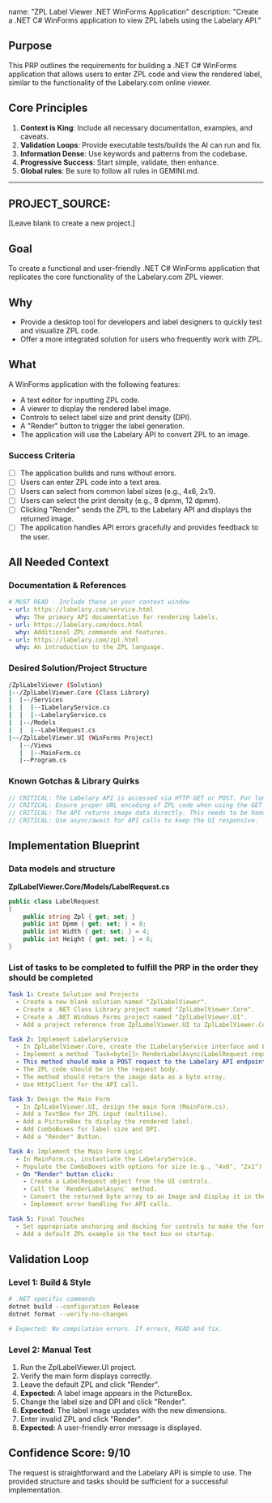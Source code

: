 name: "ZPL Label Viewer .NET WinForms Application"
description: "Create a .NET C# WinForms application to view ZPL labels using the Labelary API."

## Purpose
This PRP outlines the requirements for building a .NET C# WinForms application that allows users to enter ZPL code and view the rendered label, similar to the functionality of the Labelary.com online viewer.

## Core Principles
1.  **Context is King**: Include all necessary documentation, examples, and caveats.
2.  **Validation Loops**: Provide executable tests/builds the AI can run and fix.
3.  **Information Dense**: Use keywords and patterns from the codebase.
4.  **Progressive Success**: Start simple, validate, then enhance.
5.  **Global rules**: Be sure to follow all rules in GEMINI.md.

---

## PROJECT_SOURCE:
[Leave blank to create a new project.]

## Goal
To create a functional and user-friendly .NET C# WinForms application that replicates the core functionality of the Labelary.com ZPL viewer.

## Why
-   Provide a desktop tool for developers and label designers to quickly test and visualize ZPL code.
-   Offer a more integrated solution for users who frequently work with ZPL.

## What
A WinForms application with the following features:
-   A text editor for inputting ZPL code.
-   A viewer to display the rendered label image.
-   Controls to select label size and print density (DPI).
-   A "Render" button to trigger the label generation.
-   The application will use the Labelary API to convert ZPL to an image.

### Success Criteria
-   [ ] The application builds and runs without errors.
-   [ ] Users can enter ZPL code into a text area.
-   [ ] Users can select from common label sizes (e.g., 4x6, 2x1).
-   [ ] Users can select the print density (e.g., 8 dpmm, 12 dpmm).
-   [ ] Clicking "Render" sends the ZPL to the Labelary API and displays the returned image.
-   [ ] The application handles API errors gracefully and provides feedback to the user.

## All Needed Context

### Documentation & References
```yaml
# MUST READ - Include these in your context window
- url: https://labelary.com/service.html
  why: The primary API documentation for rendering labels.
- url: https://labelary.com/docs.html
  why: Additional ZPL commands and features.
- url: https://labelary.com/zpl.html
  why: An introduction to the ZPL language.
```

### Desired Solution/Project Structure
```bash
/ZplLabelViewer (Solution)
|--/ZplLabelViewer.Core (Class Library)
|  |--/Services
|  |  |--ILabelaryService.cs
|  |  |--LabelaryService.cs
|  |--/Models
|  |  |--LabelRequest.cs
|--/ZplLabelViewer.UI (WinForms Project)
   |--/Views
   |  |--MainForm.cs
   |--Program.cs
```

### Known Gotchas & Library Quirks
```csharp
// CRITICAL: The Labelary API is accessed via HTTP GET or POST. For long ZPL strings, POST is preferred.
// CRITICAL: Ensure proper URL encoding of ZPL code when using the GET method.
// CRITICAL: The API returns image data directly. This needs to be handled and displayed in a PictureBox.
// CRITICAL: Use async/await for API calls to keep the UI responsive.
```

## Implementation Blueprint

### Data models and structure
**ZplLabelViewer.Core/Models/LabelRequest.cs**
```csharp
public class LabelRequest
{
    public string Zpl { get; set; }
    public int Dpmm { get; set; } = 8;
    public int Width { get; set; } = 4;
    public int Height { get; set; } = 6;
}
```

### List of tasks to be completed to fulfill the PRP in the order they should be completed
```yaml
Task 1: Create Solution and Projects
  - Create a new blank solution named "ZplLabelViewer".
  - Create a .NET Class Library project named "ZplLabelViewer.Core".
  - Create a .NET Windows Forms project named "ZplLabelViewer.UI".
  - Add a project reference from ZplLabelViewer.UI to ZplLabelViewer.Core.

Task 2: Implement LabelaryService
  - In ZplLabelViewer.Core, create the ILabelaryService interface and LabelaryService class.
  - Implement a method `Task<byte[]> RenderLabelAsync(LabelRequest request)` in LabelaryService.
  - This method should make a POST request to the Labelary API endpoint: `http://api.labelary.com/v1/printers/{dpmm}/labels/{width}x{height}/0`
  - The ZPL code should be in the request body.
  - The method should return the image data as a byte array.
  - Use HttpClient for the API call.

Task 3: Design the Main Form
  - In ZplLabelViewer.UI, design the main form (MainForm.cs).
  - Add a TextBox for ZPL input (multiline).
  - Add a PictureBox to display the rendered label.
  - Add ComboBoxes for label size and DPI.
  - Add a "Render" Button.

Task 4: Implement the Main Form Logic
  - In MainForm.cs, instantiate the LabelaryService.
  - Populate the ComboBoxes with options for size (e.g., "4x6", "2x1") and DPI (e.g., "8 dpmm", "12 dpmm").
  - On "Render" button click:
    - Create a LabelRequest object from the UI controls.
    - Call the `RenderLabelAsync` method.
    - Convert the returned byte array to an Image and display it in the PictureBox.
    - Implement error handling for API calls.

Task 5: Final Touches
  - Set appropriate anchoring and docking for controls to make the form resizable.
  - Add a default ZPL example in the text box on startup.
```

## Validation Loop

### Level 1: Build & Style
```bash
# .NET specific commands
dotnet build --configuration Release
dotnet format --verify-no-changes

# Expected: No compilation errors. If errors, READ and fix.
```

### Level 2: Manual Test
1.  Run the ZplLabelViewer.UI project.
2.  Verify the main form displays correctly.
3.  Leave the default ZPL and click "Render".
4.  **Expected:** A label image appears in the PictureBox.
5.  Change the label size and DPI and click "Render".
6.  **Expected:** The label image updates with the new dimensions.
7.  Enter invalid ZPL and click "Render".
8.  **Expected:** A user-friendly error message is displayed.

## Confidence Score: 9/10
The request is straightforward and the Labelary API is simple to use. The provided structure and tasks should be sufficient for a successful implementation.
